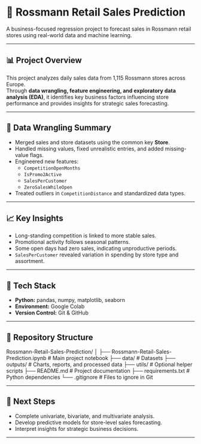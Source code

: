 # 🏪 Rossmann Retail Sales Prediction

A business-focused regression project to forecast sales in Rossmann retail stores using real-world data and machine learning.

---

## 📊 **Project Overview**
This project analyzes daily sales data from 1,115 Rossmann stores across Europe.  
Through **data wrangling, feature engineering, and exploratory data analysis (EDA)**, it identifies key business factors influencing store performance and provides insights for strategic sales forecasting.

---

## 🧹 **Data Wrangling Summary**
- Merged sales and store datasets using the common key **Store**.
- Handled missing values, fixed unrealistic entries, and added missing-value flags.
- Engineered new features:
  - `CompetitionOpenMonths`
  - `IsPromo2Active`
  - `SalesPerCustomer`
  - `ZeroSalesWhileOpen`
- Treated outliers in `CompetitionDistance` and standardized data types.

---

## 📈 **Key Insights**
- Long-standing competition is linked to more stable sales.
- Promotional activity follows seasonal patterns.
- Some open days had zero sales, indicating unproductive periods.
- `SalesPerCustomer` revealed variation in spending by store type and assortment.

---

## 🧠 **Tech Stack**
- **Python:** pandas, numpy, matplotlib, seaborn  
- **Environment:** Google Colab  
- **Version Control:** Git & GitHub  

---

## 📁 **Repository Structure**
Rossmann-Retail-Sales-Prediction/ │ ├── Rossmann-Retail-Sales-Prediction.ipynb     # Main project notebook ├── data/                                      # Datasets ├── outputs/                                   # Charts, reports, and processed data ├── utils/                                     # Optional helper scripts ├── README.md                                  # Project documentation ├── requirements.txt                           # Python dependencies └── .gitignore                                 # Files to ignore in Git


---

## 🚀 **Next Steps**
- Complete univariate, bivariate, and multivariate analysis.  
- Develop predictive models for store-level sales forecasting.  
- Interpret insights for strategic business decisions.

---
